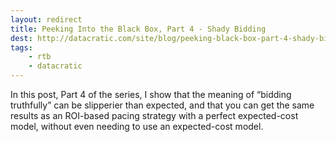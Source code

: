 ```yaml
---
layout: redirect
title: Peeking Into the Black Box, Part 4 - Shady Bidding
dest: http://datacratic.com/site/blog/peeking-black-box-part-4-shady-bidding
tags:
    - rtb
    - datacratic
---
```


In this post, Part 4 of the series, I show that the meaning of “bidding truthfully” can be slipperier than expected, and that you can get the same results as an ROI-based pacing strategy with a perfect expected-cost model, without even needing to use an expected-cost model.